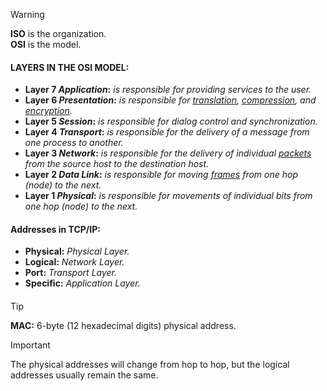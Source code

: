 > [!WARNING]
> **ISO** is the organization.  
> **OSI** is the model.

#### LAYERS IN THE OSI MODEL:
- **Layer 7 *Application*:** *is responsible for providing services to the user.*
- **Layer 6 *Presentation*:** *is responsible for <u>translation</u>, <u>compression</u>, and <u>encryption</u>.*
- **Layer 5 *Session*:** *is responsible for dialog control and synchronization.*
- **Layer 4 *Transport*:** *is responsible for the delivery of a message from one process to another.*
- **Layer 3 *Network*:** *is responsible for the delivery of individual <u>packets</u> from the source host to the destination host.*
- **Layer 2 *Data Link*:** *is responsible for moving <u>frames</u> from one hop (node) to the next.*
- **Layer 1 *Physical*:** *is responsible for movements of individual bits from one hop (node) to the next.*

#### Addresses in TCP/IP:
- **Physical:** *Physical Layer.* 
- **Logical:** *Network Layer.*
- **Port:** *Transport Layer.* 
- **Specific:** *Application Layer.* 
####
> [!TIP]
> **MAC:** 6-byte (12 hexadecimal digits) physical address.

> [!IMPORTANT]
> The physical addresses will change from hop to hop, but the logical addresses usually remain the same.
